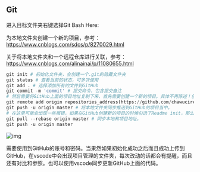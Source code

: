 ## Git ##

进入目标文件夹右键选择Git Bash Here:

为本地文件夹创建一个新的项目，参考： https://www.cnblogs.com/sdcs/p/8270029.html 

关于将本地文件夹和一个远程仓库进行关联，参考：https://www.cnblogs.com/alinainai/p/11080655.html

```python
git init # 初始化文件夹，会创建一个.git的隐藏文件夹
git status # 查看当前的状态，可多次使用
git add . # 选择添加所有的文件到GitHub
git commit -m 'commit' # 提交命令，包含提交备注
# 然后需要将GitHub上面的项目地址复制下来，首先需要创建一个新的项目。具体不再陈述！创建好之后，执行下面的命令。
git remote add origin repositories_address(https://github.com/chawucirencc/Predicting-whether-a-telecommunications-company-is-losing-customers.git) # 将本地文件夹添加到新的项目当中。
git push -u origin master # 将本地文件夹同步推送到GitHub的项目当中。
# 在这里可能会出现一些报错，如果在GitHub创建新的项目的时候勾选了Readme init，那么会报一个如下图的错误。原因是英文本地文件夹内的文件和项目地址里的文件不对等，本地文件夹没有Readme.md文件。这时候要先使用下面的命令。
git pull --rebase origin master # 同步本地和项目地址。
git push -u origin master 

```

 ![img](https://images2017.cnblogs.com/blog/1271277/201801/1271277-20180111184048207-303862747.png) 

需要使用到GitHub的账号和密码。当果然如果初始化成功之后而且成功上传到GitHub，在vscode中会出现项目管理的文件夹，每次改动的话都会有提醒，而且还有对比和参照。也可以使用vscode同步更新GitHub上面的代码。

